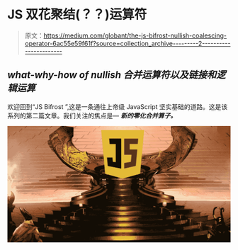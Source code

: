 # JS 双花聚结(？？)运算符

> 原文：<https://medium.com/globant/the-js-bifrost-nullish-coalescing-operator-6ac55e59f61f?source=collection_archive---------2----------------------->

## *what-why-how of nullish 合并运算符以及链接和逻辑运算*

欢迎回到“JS Bifrost ”,这是一条通往上帝级 JavaScript 坚实基础的道路。这是该系列的第二篇文章。我们关注的焦点是— ***新的零化合并算子。***

![](img/787805ef73912344369c3c4f42ff3fe1.png)